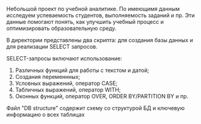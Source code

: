 Небольшой проект по учебной аналитике. По имеющимя данным исследуем успеваемость студентов, выполняемость заданий и пр. Эти данные помогают понять, как улучшить учебный процесс и оптимизировать образовательную среду. 

В директории представлены два скрипта: для создания базы данных и для реализации SELECT запросов.

SELECT-запросы включают использование:
1. Различных функций для работы с текстом и датой;
2. Создания переменнных;
3. Условных выражений, оператор CASE;
4. Табличных выражений, оператор WITH;
5. Оконных функций, оператор OVER, ORDER BY/PARTITION BY и пр.

Файл "DB structure" содержит схему со структурой БД и ключевую информацию о всех таблицах
